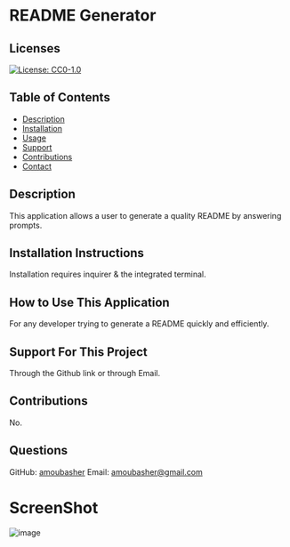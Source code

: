# README Generator

  ## Licenses
  [![License: CC0-1.0](https://img.shields.io/badge/License-CC0_1.0-lightgrey.svg)](http://creativecommons.org/publicdomain/zero/1.0/)

  ## Table of Contents
  - [Description](#description)
  - [Installation](#installation)
  - [Usage](#usage)
  - [Support](#support)
  - [Contributions](#contributions)
  - [Contact](#email)

  ## Description
  This application allows a user to generate a quality README by answering prompts.

  ## Installation Instructions
  Installation requires inquirer & the integrated terminal.

  ## How to Use This Application
  For any developer trying to generate a README quickly and efficiently.

  ## Support For This Project
  Through the Github link or through Email.

  ## Contributions
  No.

  ## Questions
  GitHub: [amoubasher](https://github.com/amoubasher)
  Email: [amoubasher@gmail.com](mailto:amoubasher@gmail.com)




# ScreenShot
![image](https://user-images.githubusercontent.com/68880379/205785319-b5d98a3c-b21e-4cb5-8a49-845e0b1bba42.png)

